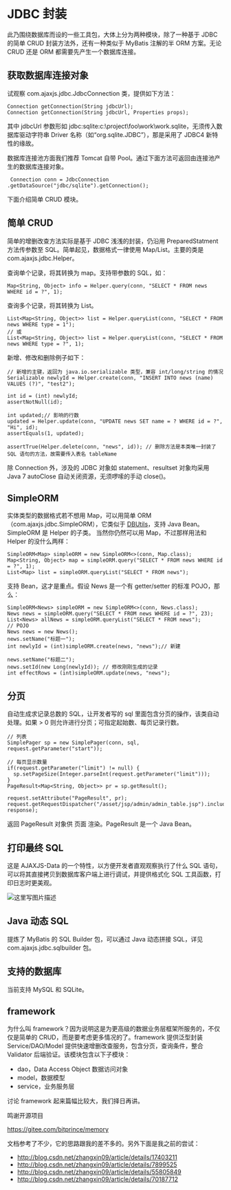 
JDBC 封装
===============

此乃围绕数据库而设的一些工具包，大体上分为两种模块，除了一种基于 JDBC 的简单 CRUD 封装方法外，还有一种类似于 MyBatis 注解的半 ORM 方案。无论 CRUD 还是 ORM 都需要先产生一个数据库连接。

获取数据库连接对象
------------------------
试观察 com.ajaxjs.jdbc.JdbcConnection 类，提供如下方法：

	Connection getConnection(String jdbcUrl);
	Connection getConnection(String jdbcUrl, Properties props);

其中 jdbcUrl 参数形如 jdbc:sqlite:c:\project\foo\work\work.sqlite，无须传入数据库驱动字符串 Driver 名称（如“org.sqlite.JDBC”），那是采用了 JDBC4 新特性的缘故。

数据库连接池方面我们推荐 Tomcat 自带 Pool。通过下面方法可返回由连接池产生的数据库连接对象。

	 Connection conn = JdbcConnection .getDataSource("jdbc/sqlite").getConnection(); 

下面介绍简单 CRUD 模块。

简单 CRUD
----------------
简单的增删改查方法实际是基于 JDBC 浅浅的封装，仍沿用 PreparedStatment 方法传参数至 SQL。简单起见，数据格式一律使用 Map/List。主要的类是 com.ajaxjs.jdbc.Helper。

查询单个记录，将其转换为 map。支持带参数的 SQL，如：

	Map<String, Object> info = Helper.query(conn, "SELECT * FROM news WHERE id = ?", 1);

查询多个记录，将其转换为 List。
	
	List<Map<String, Object>> list = Helper.queryList(conn, "SELECT * FROM news WHERE type = 1");
	// 或
	List<Map<String, Object>> list = Helper.queryList(conn, "SELECT * FROM news WHERE type = ?", 1);
	
新增、修改和删除例子如下：

	// 新增的主键，返回为 java.io.serializable 类型，兼容 int/long/string 的情况
	Serializable newlyId = Helper.create(conn, "INSERT INTO news (name) VALUES (?)", "test2");
	
	int id = (int) newlyId;
	assertNotNull(id);
	
	int updated;// 影响的行数
	updated = Helper.update(conn, "UPDATE news SET name = ? WHERE id = ?", "Hi", id);
	assertEquals(1, updated);
	
	assertTrue(Helper.delete(conn, "news", id)); // 删除方法是本类唯一封装了 SQL 语句的方法，故需要传入表名 tableName
除 Connection 外，涉及的 JDBC 对象如 statement、resultset 对象均采用 Java 7 autoClose 自动关闭资源，无须啰嗦的手动 close()。

SimpleORM
----------------------
实体类型的数据格式若不想用 Map，可以用简单 ORM（com.ajaxjs.jdbc.SimpleORM），它类似于 [DBUtils](http://commons.apache.org/proper/commons-dbutils/)，支持 Java Bean。SimpleORM 是 Helper 的子类。
当然你仍然可以用 Map，不过那样用法和 Helper 的没什么两样：

	SimpleORM<Map> simpleORM = new SimpleORM<>(conn, Map.class);
	Map<String, Object> map = simpleORM.query("SELECT * FROM news WHERE id = ?", 1);
	List<Map> list = simpleORM.queryList("SELECT * FROM news");
支持 Bean，这才是重点。假设 News 是一个有 getter/setter 的标准 POJO，那么：

	SimpleORM<News> simpleORM = new SimpleORM<>(conn, News.class);
	News news = simpleORM.query("SELECT * FROM news WHERE id = ?", 23);
	List<News> allNews = simpleORM.queryList("SELECT * FROM news");
	// POJO
	News news = new News();
	news.setName("标题一");
	int newlyId = (int)simpleORM.create(news, "news");// 新建
	
	news.setName("标题二");
	news.setId(new Long(newlyId)); // 修改刚刚生成的记录
	int effectRows = (int)simpleORM.update(news, "news");

分页
------------------
自动生成求记录总数的 SQL，让开发者写的 sql 里面包含分页的操作，该类自动处理。如果 > 0 则允许进行分页；可指定起始数、每页记录行数。
	
	// 列表
	SimplePager sp = new SimplePager(conn, sql, request.getParameter("start"));
	
	// 每页显示数量
	if(request.getParameter("limit") != null) {
	  sp.setPageSize(Integer.parseInt(request.getParameter("limit")));
	}
	PageResult<Map<String, Object>> pr = sp.getResult();
	
	request.setAttribute("PageResult", pr);
	request.getRequestDispatcher("/asset/jsp/admin/admin_table.jsp").include(request, response);

返回 PageResult 对象供 页面 渲染。PageResult 是一个 Java Bean。

打印最终 SQL
--------------------
这是 AJAXJS-Data 的一个特性，以方便开发者直观观察执行了什么 SQL 语句，可以将其直接拷贝到数据库客户端上进行调试，并提供格式化 SQL 工具函数，打印日志时更美观。

![这里写图片描述](https://images.gitee.com/uploads/images/2018/0722/090613_b7b1a4d3_784269.png)

Java 动态 SQL
--------------------
提炼了 MyBatis 的 SQL Builder 包，可以通过 Java 动态拼接 SQL，详见 com.ajaxjs.jdbc.sqlbuilder 包。


支持的数据库
------------
当前支持 MySQL 和 SQLite。

framework
-----------
为什么叫 framework？因为说明这是为更高级的数据业务层框架所服务的，不仅仅是简单的 CRUD，而是要考虑更多情况的了。framework 提供泛型封装 Service/DAO/Model 提供快速增删改查服务，包含分页，查询条件，整合 Validator 后端验证。该模块包含以下子模块：

- dao，Data Access Object 数据访问对象
- model，数据模型
- service，业务服务层

讨论 framework 起来篇幅比较大，我们择日再讲。

鸣谢开源项目 

https://gitee.com/bitprince/memory

文档参考了不少，它的思路跟我的差不多的。另外下面是我之前的尝试：

- http://blog.csdn.net/zhangxin09/article/details/17403211
- http://blog.csdn.net/zhangxin09/article/details/7899525
- http://blog.csdn.net/zhangxin09/article/details/55805849
- http://blog.csdn.net/zhangxin09/article/details/70187712